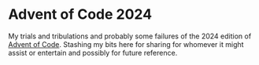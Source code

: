# Advent of Code 2024

My trials and tribulations and probably some failures of the 2024 edition of [Advent of Code](https://adventofcode.com). Stashing my bits here for sharing for whomever it might assist or entertain and possibly for future reference. 

